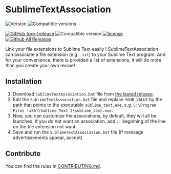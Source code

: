 # SublimeTextAssociation

![Version](http://img.shields.io/badge/Version-pre--release-green.svg?style=flat-square) ![Compatible versions](http://img.shields.io/badge/Windows->=W2000-lightgrey.svg?style=flat-square)

[![GitHub (pre-)release](https://img.shields.io/github/release/glaived/SublimeTextAssociation/all.svg?style=flat-square)]() ![Compatible version](http://img.shields.io/badge/Windows->=W2000-lightgrey.svg?style=flat-square) [![license](https://img.shields.io/github/license/glaived/SublimeTextAssociation.svg?style=flat-square)]() [![Github All Releases](https://img.shields.io/github/downloads/glaived/SublimeTextAssociation/total.svg?style=flat-square)]()

Link your file extensions to Sublime Text easily !
SublimeTextAssociation can associate a file extension (e.g. `.txt`) to your Sublime Text program. And for your convenience, there is provided a list of extensions, it will do more than you create your own recipe!

## Installation

1. Download `SublimeTextAssociation.bat` file from [the lasted release](https://github.com/Glaived/SublimeTextAssociation/releases/latest).
2. Edit the `SublimeTextAssociation.bat` file and replace `YOUR_VALUE` by the path that points to the executable `sublime_text.exe`, e.g. `C:\Program Files (x86)\Sublime Text 2\sublime_text.exe`.
3. Now, you can customize the associations, by default, they will all be launched, if you do not want an association, add `::` beginning of the line on the file extension not want.
4. Save and run the `SublimeTextAssociation.bat` file (If message advertissements appear, accept)

## Contribute

You can find the rules in [CONTRIBUTING.md](https://github.com/Glaived/SublimeTextAssociation/blob/master/CONTRIBUTING.md).